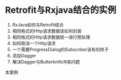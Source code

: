 # Retrofit与Rxjava结合的实例

1. RxJava如何与Retrofit结合
2. 相同格式的Http请求数据该如何封装
3. 相同格式的Http请求数据统一进行预处理
4. 如何取消一个Http请求
5. 一个需要ProgressDialog的Subscriber该有的样子
6. 添加Dagger
7. 解决Dagger与Butterknife冲突问题

本案例